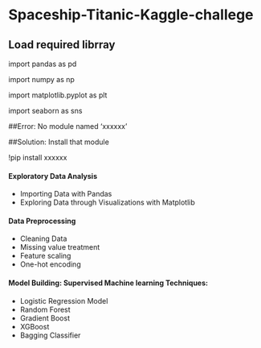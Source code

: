 # Spaceship-Titanic-Kaggle-challege

## Load required librray

import pandas as pd


import numpy as np


import matplotlib.pyplot as plt


import seaborn as sns


##Error: No module named ‘xxxxxx’

##Solution: Install that module

!pip install xxxxxx


#### Exploratory Data Analysis
*   Importing Data with Pandas
*   Exploring Data through Visualizations with Matplotlib

#### Data Preprocessing
*   Cleaning Data
*   Missing value treatment
*   Feature scaling
*   One-hot encoding

#### Model Building: Supervised Machine learning Techniques:
*   Logistic Regression Model
*   Random Forest
*   Gradient Boost
*   XGBoost 
*   Bagging Classifier
